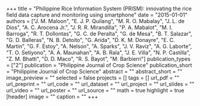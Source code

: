 +++
title = "Philippine Rice Information System (PRISM): innovating the rice field data capture and monitoring using smartphone"
date = "2015-01-01"
authors = ["J. M. Maloon", "E. J. P. Quilang", "M. R. O. Mabalay", "J. L. de Dios", "A. C. Arocena Jr.", "J. R. R. Mirandilla", "P. A. Mabalot", "M. I. Barroga", "R. T. Dollontas", "G. C. de Peralta", "G. de Mesa", "B. T. Salazar", "G. D. Balleras", "N. B. Detoito", "G. Arida", "D. K. M. Donayre", "E. C. Martin", "G. F. Estoy", "A. Nelson", "A. Sparks", "J. V. Raviz", "A. G. Laborte", "T. O. Setiyono", "A. A. Maunahan", "A. B. Rala", "J. E. Villa", "N. P. Castilla", "Z. M. Bhatti", "D. D. Maco", "R. S. Bayot", "M. Barbierri"]
publication_types = ["2"]
publication = "Philippine Journal of Crop Science"
publication_short = "Philippine Journal of Crop Science"
abstract = ""
abstract_short = ""
image_preview = ""
selected = false
projects = []
tags = []
url_pdf = ""
url_preprint = ""
url_code = ""
url_dataset = ""
url_project = ""
url_slides = ""
url_video = ""
url_poster = ""
url_source = ""
math = true
highlight = true
[header]
image = ""
caption = ""
+++
